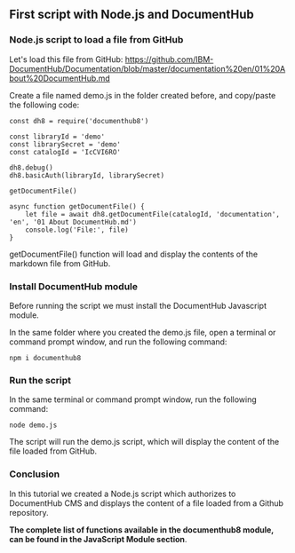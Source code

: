 ## First script with Node.js and DocumentHub


### Node.js script to load a file from GitHub

Let's load this file from GitHub: https://github.com/IBM-DocumentHub/Documentation/blob/master/documentation%20en/01%20About%20DocumentHub.md

Create a file named demo.js in the folder created before, and copy/paste the following code:

```
const dh8 = require('documenthub8')

const libraryId = 'demo'
const librarySecret = 'demo'
const catalogId = 'IcCVI6RO'

dh8.debug()
dh8.basicAuth(libraryId, librarySecret)

getDocumentFile()

async function getDocumentFile() {
    let file = await dh8.getDocumentFile(catalogId, 'documentation', 'en', '01 About DocumentHub.md')
    console.log('File:', file)
}
```

getDocumentFile() function will load and display the contents of the markdown file from GitHub.


### Install DocumentHub module

Before running the script we must install the DocumentHub Javascript module.

In the same folder where you created the demo.js file, open a terminal or command prompt window, and run the following command:

```
npm i documenthub8
```


### Run the script

In the same terminal or command prompt window, run the following command:

```
node demo.js
```

The script will run the demo.js script, which will display the content of the file loaded from GitHub.


### Conclusion

In this tutorial we created a Node.js script which authorizes to DocumentHub CMS and displays the content of a file loaded from a Github repository.

**The complete list of functions available in the documenthub8 module, can be found in the JavaScript Module section**.

